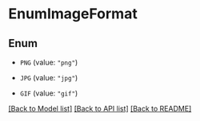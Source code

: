 # EnumImageFormat

## Enum


* `PNG` (value: `"png"`)

* `JPG` (value: `"jpg"`)

* `GIF` (value: `"gif"`)


[[Back to Model list]](../README.md#documentation-for-models) [[Back to API list]](../README.md#documentation-for-api-endpoints) [[Back to README]](../README.md)


